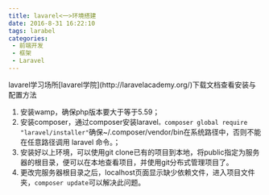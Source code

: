 ```yaml
---
title: lavarel<一>环境搭建
date: 2016-8-31 16:22:10
tags: larabel
categories: 
 - 前端开发
 - 框架
 - Laravel
---
```


<!-- more -->
<p>lavarel学习场所[lavarel学院](http://laravelacademy.org/)下载文档查看安装与配置方法</p>

 1. 安装wamp，确保php版本要大于等于5.59；
 2. 安装composer，通过composer安装laravel`。composer global require "laravel/installer"`确保~/.composer/vendor/bin在系统路径中，否则不能在任意路径调用 laravel 命令。；
 3. 安装好以上环境，可以使用git clone已有的项目到本地，将public指定为服务器的根目录，便可以在本地查看项目，并使用git分布式管理项目了。
 4. 更改完服务器根目录之后，localhost页面显示缺少依赖文件，进入项目文件夹，`composer update`可以解决此问题。<br/>

